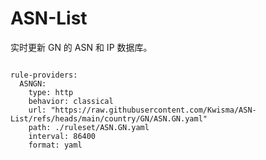 
# ASN-List

实时更新 GN 的 ASN 和 IP 数据库。

<pre><code class="language-javascript">
rule-providers:
  ASNGN:
    type: http
    behavior: classical
    url: "https://raw.githubusercontent.com/Kwisma/ASN-List/refs/heads/main/country/GN/ASN.GN.yaml"
    path: ./ruleset/ASN.GN.yaml
    interval: 86400
    format: yaml
</code></pre>